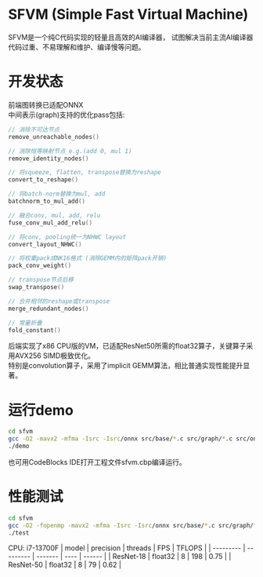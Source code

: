 # SFVM (Simple Fast Virtual Machine)

SFVM是一个纯C代码实现的轻量且高效的AI编译器， 试图解决当前主流AI编译器代码过重、不易理解和维护、编译慢等问题。   


# 开发状态
前端图转换已适配ONNX   
中间表示(graph)支持的优化pass包括:   
```c
// 消除不可达节点
remove_unreachable_nodes()

// 消除恒等映射节点 e.g.(add 0, mul 1)
remove_identity_nodes()

// 将squeeze, flatten, transpose替换为reshape
convert_to_reshape()

// 将batch-norm替换为mul, add
batchnorm_to_mul_add()

// 融合conv, mul, add, relu
fuse_conv_mul_add_relu()

// 将conv, pooling统一为NHWC layout
convert_layout_NHWC()

// 将权重pack成NK16格式 (消除GEMM内的矩阵pack开销)
pack_conv_weight()

// transpose节点后移
swap_transpose()

// 合并相邻的reshape或transpose
merge_redundant_nodes()

// 常量折叠
fold_constant()
```
后端实现了x86 CPU版的VM，已适配ResNet50所需的float32算子，关键算子采用AVX256 SIMD极致优化。   
特别是convolution算子，采用了implicit GEMM算法，相比普通实现性能提升显著。   


# 运行demo
```bash
cd sfvm
gcc -O2 -mavx2 -mfma -Isrc -Isrc/onnx src/base/*.c src/graph/*.c src/onnx/*.c src/optimizer/*.c src/backend/*.c src/compute_lib/*.c demo/*.c -o demo -s
./demo
```
也可用CodeBlocks IDE打开工程文件sfvm.cbp编译运行。   


# 性能测试
```bash
cd sfvm
gcc -O2 -fopenmp -mavx2 -mfma -Isrc -Isrc/onnx src/base/*.c src/graph/*.c src/onnx/*.c src/optimizer/*.c src/backend/*.c src/compute_lib/*.c test_perf.c -o test -lgomp -s
./test
```
CPU: i7-13700F
| model     | precision | threads | FPS  | TFLOPS |
| --------- | --------- | ------- | ---- | ------ |
| ResNet-18 | float32   | 8       | 198  | 0.75   |
| ResNet-50 | float32   | 8       | 79   | 0.62   |

